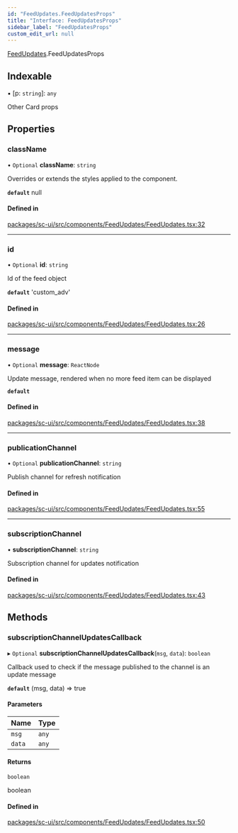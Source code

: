```yaml
---
id: "FeedUpdates.FeedUpdatesProps"
title: "Interface: FeedUpdatesProps"
sidebar_label: "FeedUpdatesProps"
custom_edit_url: null
---
```


[FeedUpdates](../modules/FeedUpdates).FeedUpdatesProps

## Indexable

▪ [p: `string`]: `any`

Other Card props

## Properties

### className

• `Optional` **className**: `string`

Overrides or extends the styles applied to the component.

**`default`** null

#### Defined in

[packages/sc-ui/src/components/FeedUpdates/FeedUpdates.tsx:32](https://github.com/selfcommunity/community-ui/blob/7f26f69/packages/sc-ui/src/components/FeedUpdates/FeedUpdates.tsx#L32)

___

### id

• `Optional` **id**: `string`

Id of the feed object

**`default`** 'custom_adv'

#### Defined in

[packages/sc-ui/src/components/FeedUpdates/FeedUpdates.tsx:26](https://github.com/selfcommunity/community-ui/blob/7f26f69/packages/sc-ui/src/components/FeedUpdates/FeedUpdates.tsx#L26)

___

### message

• `Optional` **message**: `ReactNode`

Update message, rendered when no more feed item can be displayed

**`default`** <FormattedMessage id="ui.feedUpdates.message" defaultMessage="ui.feedUpdates.message" />

#### Defined in

[packages/sc-ui/src/components/FeedUpdates/FeedUpdates.tsx:38](https://github.com/selfcommunity/community-ui/blob/7f26f69/packages/sc-ui/src/components/FeedUpdates/FeedUpdates.tsx#L38)

___

### publicationChannel

• `Optional` **publicationChannel**: `string`

Publish channel for refresh notification

#### Defined in

[packages/sc-ui/src/components/FeedUpdates/FeedUpdates.tsx:55](https://github.com/selfcommunity/community-ui/blob/7f26f69/packages/sc-ui/src/components/FeedUpdates/FeedUpdates.tsx#L55)

___

### subscriptionChannel

• **subscriptionChannel**: `string`

Subscription channel for updates notification

#### Defined in

[packages/sc-ui/src/components/FeedUpdates/FeedUpdates.tsx:43](https://github.com/selfcommunity/community-ui/blob/7f26f69/packages/sc-ui/src/components/FeedUpdates/FeedUpdates.tsx#L43)

## Methods

### subscriptionChannelUpdatesCallback

▸ `Optional` **subscriptionChannelUpdatesCallback**(`msg`, `data`): `boolean`

Callback used to check if the message published to the channel is an update message

**`default`** (msg, data) => true

#### Parameters

| Name | Type |
| :------ | :------ |
| `msg` | `any` |
| `data` | `any` |

#### Returns

`boolean`

boolean

#### Defined in

[packages/sc-ui/src/components/FeedUpdates/FeedUpdates.tsx:50](https://github.com/selfcommunity/community-ui/blob/7f26f69/packages/sc-ui/src/components/FeedUpdates/FeedUpdates.tsx#L50)
